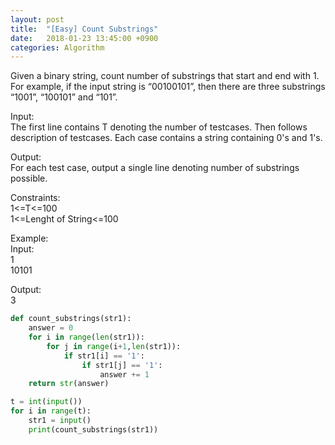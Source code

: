 ```yaml
---
layout: post
title:  "[Easy] Count Substrings"
date:   2018-01-23 13:45:00 +0900
categories: Algorithm
---
```



Given a binary string, count number of substrings that start and end with 1. For example, if the input string is “00100101”, then there are three substrings “1001”, “100101” and “101”.

Input:  
The first line contains T denoting the number of testcases. Then follows description of testcases. 
Each case contains a string containing 0's and 1's.
 

Output:  
For each test case, output a single line denoting number of substrings possible.

Constraints:  
1<=T<=100  
1<=Lenght of String<=100  


Example:  
Input:  
1  
10101  

Output:  
3  


```python
def count_substrings(str1):
    answer = 0
    for i in range(len(str1)):
        for j in range(i+1,len(str1)):
            if str1[i] == '1':
                if str1[j] == '1':
                    answer += 1
    return str(answer)

t = int(input())
for i in range(t):
    str1 = input()
    print(count_substrings(str1))
```


